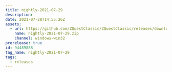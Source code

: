 ```yaml
---
title: nightly-2021-07-29
description: 
date: 2021-07-28T14:55:26Z
assets: 
  - url: https://github.com/ZQuestClassic/ZQuestClassic/releases/download/nightly-2021-07-29/nightly-2021-07-29.zip
    name: nightly-2021-07-29.zip
    channel: windows-win32
prerelease: true
id: 94489888
tag_name: nightly-2021-07-29
tags:
  - releases
---
```



